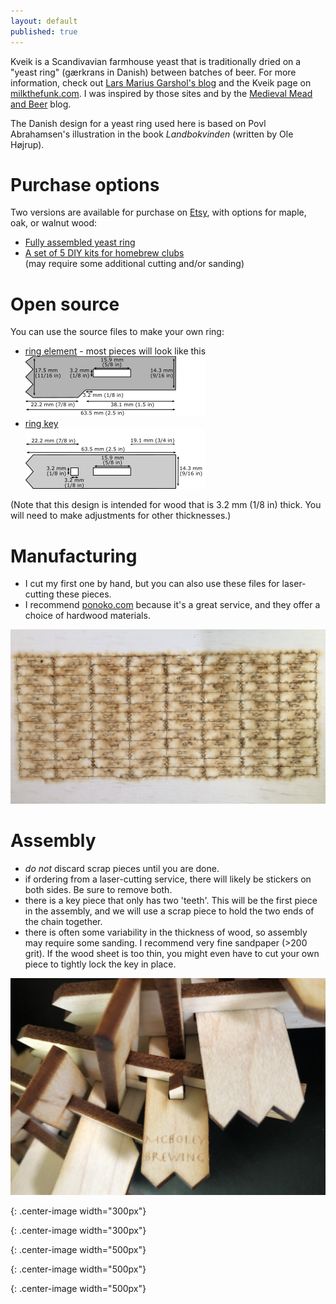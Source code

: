 ```yaml
---
layout: default
published: true
---
```

Kveik is a Scandivavian farmhouse yeast that is traditionally dried on a "yeast ring" (gærkrans in Danish) between batches of beer.
For more information, check out [Lars Marius Garshol's blog](http://www.garshol.priv.no/blog/291.html) and the Kveik page on [milkthefunk.com](http://www.milkthefunk.com/wiki/Kveik).
I was inspired by those sites and by the [Medieval Mead and Beer](https://medievalmeadandbeer.wordpress.com/2019/05/04/how-to-make-a-yeast-ring/) blog.

The Danish design for a yeast ring used here is based on Povl Abrahamsen's illustration in the book *Landbokvinden* (written by Ole Højrup).

# Purchase options
Two versions are available for purchase on [Etsy](https://www.etsy.com/shop/McBoley), with options for maple, oak, or walnut wood:
* [Fully assembled yeast ring](https://www.etsy.com/listing/805408744/scandinavian-yeast-ring)
* [A set of 5 DIY kits for homebrew clubs](https://www.etsy.com/listing/806043770/club-kit-diy-5-scandinavian-yeast-rings) <br/>(may require some additional cutting and/or sanding)

# Open source
You can use the source files to make your own ring:
* [ring element](//github.com/JonBoley/kveik-ring/blob/master/ring_element.svg) - most pieces will look like this<br/>![ring_element]
* [ring key](//github.com/JonBoley/kveik-ring/blob/master/ring_key.svg)<br/>![ring_key]

(Note that this design is intended for wood that is 3.2 mm (1/8 in) thick. You will need to make adjustments for other thicknesses.)

# Manufacturing
* I cut my first one by hand, but you can also use these files for laser-cutting these pieces.
* I recommend [ponoko.com](https://ponoko.com) because it's a great service, and they offer a choice of hardwood materials.

![laser]

# Assembly
  * *do not* discard scrap pieces until you are done.
  * if ordering from a laser-cutting service, there will likely be stickers on both sides. Be sure to remove both.
  * there is a key piece that only has two 'teeth'. This will be the first piece in the assembly, and we will use a scrap piece to hold the two ends of the chain together.
  * there is often some variability in the thickness of wood, so assembly may require some sanding. I recommend very fine sandpaper (>200 grit). If the wood sheet is too thin, you might even have to cut your own piece to tightly lock the key in place.

![key]

[ring_element]: /assets/img/ring_element.png
{: .center-image width="300px"}

[ring_key]: /assets/img/ring_key.png
{: .center-image width="300px"}

[ring_elements_104]: /assets/img/ring_elements_104.png
{: .center-image width="500px"}

[key]: /assets/img/key.jpg
{: .center-image width="500px"}

[laser]: /assets/img/wood_laser_sheet.jpg
{: .center-image width="500px"}
